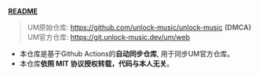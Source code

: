 
[**README**](README.zh.md)
>UM原始仓库: https://github.com/unlock-music/unlock-music **(DMCA)**  
>UM官方仓库: https://git.unlock-music.dev/um/web
- 本仓库是基于Github Actions的**自动同步仓库**, 用于同步UM官方仓库。  
- 本仓库**依照 MIT 协议授权转载，代码与本人无关**。  

